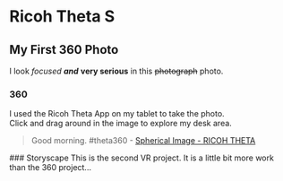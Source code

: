 # Ricoh Theta S
## My First 360 Photo
I look *focused* **_and_** **very serious** in this ~~photograph~~ photo.
### 360
I used the Ricoh Theta App on my tablet to take the photo.  
Click and drag around in the image to explore my desk area.
<blockquote data-width="500" data-height="375" class="ricoh-theta-spherical-image" >Good morning. #theta360 - <a href="https://theta360.com/s/csGD1A1iGUYxDUR185Mq9Hs1Y" target="_blank">Spherical Image - RICOH THETA</a></blockquote>
<script async src="https://theta360.com/widgets.js" charset="utf-8"></script>  
### Storyscape
This is the second VR project.  
It is a little bit more work than the 360 project...  
<script src="/scripts/embed.js" data-vizorurl="https://360.vizor.io/embed/mrhayden/button-with-screen"?autoplay=true&noheader=false" 
data-aspect="1.33"></script>
